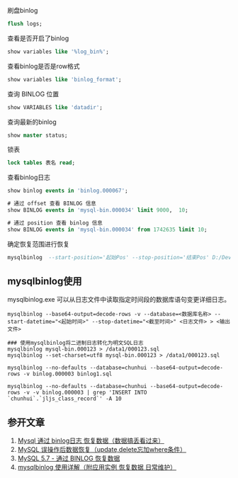 刷盘binlog

```sql
flush logs;
```

查看是否开启了binlog

```sql
show variables like '%log_bin%'; 
```

查看binlog是否是row格式

```sql
show variables like 'binlog_format';
```

查询 BINLOG 位置

```sql
show VARIABLES like 'datadir';
```

查询最新的binlog

```sql
show master status;
```

锁表

```sql
lock tables 表名 read;
```

查看binlog日志

```sql
show binlog events in 'binlog.000067';

# 通过 offset 查看 BINLOG 信息
show BINLOG events in 'mysql-bin.000034' limit 9000,  10;

# 通过 position 查看 binlog 信息
show BINLOG events in 'mysql-bin.000034' from 1742635 limit 10;
```

确定恢复范围进行恢复

```sql
mysqlbinlog  --start-position='起始Pos' --stop-position='结束Pos' D:/Develop/Mysql/mysql-8.0.27-winx64/data/binlog.000067 | mysql -uroot -p
```

## mysqlbinlog使用

mysqlbinlog.exe 可以从日志文件中读取指定时间段的数据库语句变更详细日志。

```
mysqlbinlog --base64-output=decode-rows -v --database=<数据库名称> --start-datetime="<起始时间>" --stop-datetime="<截至时间>" <日志文件> > <输出文件>
```

```
### 使用mysqlbinlog将二进制日志转化为明文SQL日志
mysqlbinlog mysql-bin.000123 > /data1/000123.sql
mysqlbinlog --set-charset=utf8 mysql-bin.000123 > /data1/000123.sql
```

```
mysqlbinlog --no-defaults --database=chunhui --base64-output=decode-rows -v binlog.000003 binlog1.sql
```

```shell
mysqlbinlog --no-defaults --database=chunhui --base64-output=decode-rows -v -v binlog.000003 | grep 'INSERT INTO `chunhui`.`jljs_class_record`' -A 10
```

## 参开文章

1. [Mysql 通过 binlog日志 恢复数据（数据搞丢看过来）](https://blog.csdn.net/Jokers_lin/article/details/126449539)
2. [MySQL 误操作后数据恢复（update,delete忘加where条件）](https://www.cnblogs.com/gomysql/p/3582058.html)
3. [MySQL 5.7 - 通过 BINLOG 恢复数据](https://www.cnblogs.com/michael9/p/11923483.html)
4. [mysqlbinlog 使用详解（附应用实例 恢复数据 日常维护）](https://www.cnblogs.com/faster/p/16274217.html)
